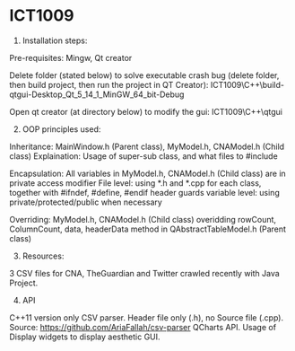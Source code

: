 # ICT1009
1. Installation steps:


Pre-requisites:
Mingw, Qt creator


Delete folder (stated below) to solve executable crash bug (delete folder, then build project, then run the project in QT Creator):
ICT1009\C++\build-qtgui-Desktop_Qt_5_14_1_MinGW_64_bit-Debug

Open qt creator (at directory below) to modify the gui:
ICT1009\C++\qtgui




2. OOP principles used:


Inheritance: MainWindow.h (Parent class), MyModel.h, CNAModel.h (Child class) 
Explaination: Usage of super-sub class, and what files to #include

Encapsulation: All variables in MyModel.h, CNAModel.h (Child class) are in private access modifier
File level: using *.h and *.cpp for each class, together with #ifndef, #define, #endif header guards
variable level: using private/protected/public when necessary

Overriding: MyModel.h, CNAModel.h (Child class) overidding rowCount, ColumnCount, data, headerData method in QAbstractTableModel.h (Parent class)




3. Resources:



3 CSV files for CNA, TheGuardian and Twitter crawled recently with Java Project.





4. API





C++11 version only CSV parser. Header file only (.h), no Source file (.cpp). Source: https://github.com/AriaFallah/csv-parser
QCharts API. Usage of Display widgets to display aesthetic GUI.







